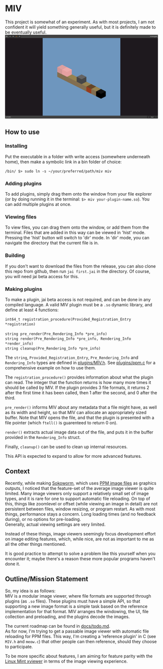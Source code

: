 # MIV
This project is somewhat of an experiment. As with most projects, I am not confident it will yield something generally useful, but it is definitely made to be eventually useful.
![Screenshot of the image viewer, showing the first level of sokoworm.](/docs/screenshot.png "Screenshot of the image viewer, showing the first level of sokoworm.")

## How to use
### Installing
Put the executable in a folder with write access (somewhere underneath home), then make a symbolic link in a bin folder of choice:
```
/bin/ $> sudo ln -s ~/your/preferred/path/miv miv
```

### Adding plugins
To add plugins, simply drag them onto the window from your file explorer (or by doing running it in the terminal: `$> miv your-plugin-name.so`). You can add multiple plugins at once.

### Viewing files
To view files, you can drag them onto the window, or add them from the terminal. Files that are added in this way can be viewed in 'hist' mode.
Pressing the 'hist' button will switch to 'dir' mode. In 'dir' mode, you can navigate the directory that the current file is in.

### Building
If you don't want to download the files from the release, you can also clone this repo from github, then run `jai first.jai` in the directory.
Of course, you will need jai beta access for this.

### Making plugins
To make a plugin, jai beta access is not required, and can be done in any compiled language.
A valid MIV plugin must be a `.so` dynamic library, and define at least 4 functions:
```
int64_t registration_procedure(Provided_Registration_Entry *registration)

string pre_render(Pre_Rendering_Info *pre_info)
string render(Pre_Rendering_Info *pre_info, Rendering_Info *render_info)
string cleanup(Pre_Rendering_Info *pre_info)
```
The `string`, `Provided_Registration_Entry`, `Pre_Rendering_Info` and `Rendering_Info` types are defined in [plugins/MIV.h](./plugins/MIV.h).
See [plugins/ppm.c](./plugins/ppm.c) for a comprehensive example on how to use them.

The `registration_procedure()` provides information about what the plugin can read. The integer that the function returns is how many more times it should be called by MIV.
If the plugin provides 3 file formats, it returns 2 after the first time it has been called, then 1 after the second, and 0 after the third.

`pre_render()` informs MIV about any metadata that a file might have, as well as its width and height, so that MIV can allocate an appropriately sized buffer.
Note that MIV opens the file, and that the plugin is presented with a file pointer (which `ftell()` is guarenteed to return 0 on).

`render()` extracts actual image data out of the file, and puts it in the buffer provided in the `Rendering_Info` struct.

Finally, `cleanup()` can be used to clean up internal resources.

This API is expected to expand to allow for more advanced features.

## Context
Recently, while making [Sokoworm](https://stvff.github.io/sokoworm.html#top), which uses [PPM image files](https://en.wikipedia.org/wiki/Netpbm#File_formats)
as graphics outputs, I noticed that the feature-set of the average image viewer is quite limited. Many image viewers only support a relatively small set of image types,
and it is rare for one to support automatic file reloading. On top of this, things like zoomlevel or offset (while viewing an image in detail) are not persistent between files, window resizing, or program restart.
As with most things, performance stays a concern. Long loading times (and no feedback during), or no options for pre-loading.\
Generally, actual viewing settings are very limited.

Instead of these things, image viewers seemingly focus development effort on image editing features, which, while nice, are not as important to me as all the other things mentioned.

It is good practice to attempt to solve a problem like this yourself when you encounter it; maybe there's a reason these more popular programs haven't done it.

## Outline/Mission Statement
So, my idea is as follows:\
MIV is a modular image viewer, where file formats are supported through plugins (as `.so` files). These plugins must have a simple API, so that supporting a new image format is a simple task based on the reference implementation for that format.
MIV arranges the windowing, the UI, file collection and preloading, and the plugins decode the images.

The current roadmap can be found in [docs/todo.md](./docs/todo.md).\
As for now, I'm trying to get a passable image viewer with automatic file reloading for PPM files. This way, I'm creating a 'reference plugin' in C (see `MIV.h` and `meow.c`) that other people can then reference, should they choose to participate.

To be more specific about features, I am aiming for feature parity with the [Linux Mint xviewer](https://github.com/linuxmint/xviewer?tab=readme-ov-file) in terms of the image viewing experience.
